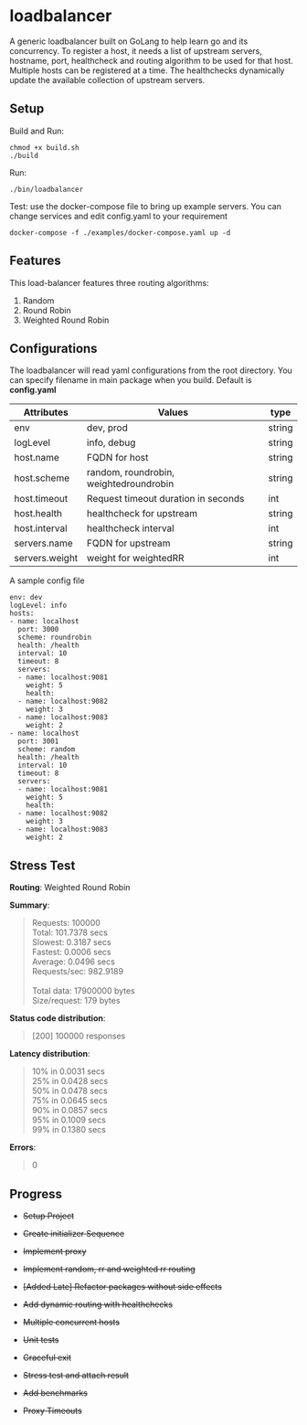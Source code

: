 # loadbalancer
A generic loadbalancer built on GoLang to help learn go and its concurrency. To register a host, it needs a list of upstream servers, hostname, port, healthcheck and routing algorithm to be used for that host. Multiple hosts can be registered at a time. The healthchecks dynamically update the available collection of upstream servers. 

## Setup
Build and Run: 
```
chmod +x build.sh
./build
```
Run:
```
./bin/loadbalancer
```
Test:
use the docker-compose file to bring up example servers. You can change services and edit config.yaml to your requirement
```
docker-compose -f ./examples/docker-compose.yaml up -d 
```
## Features
This load-balancer features three routing algorithms:
1. Random
2. Round Robin
3. Weighted Round Robin

## Configurations
The loadbalancer will read yaml configurations from the root directory. You can specify filename in main package when you build. Default is **config.yaml**

| Attributes 	|  Values 	| type
|---	|---	|---
|  env 	|   	dev, prod | string
|  logLevel 	|   info, debug |	string
|   host.name	|   FQDN for host|   string
|   host.scheme	|   random, roundrobin, weightedroundrobin | string
|   host.timeout	|   Request timeout duration in seconds | int
|   host.health	|   healthcheck for upstream | string
|   host.interval	|   healthcheck interval | int
|   servers.name	| FQDN for upstream | string
|   servers.weight	| weight for weightedRR | int


A sample config file
```
env: dev
logLevel: info
hosts: 
- name: localhost 
  port: 3000
  scheme: roundrobin
  health: /health
  interval: 10
  timeout: 8
  servers:
  - name: localhost:9081
    weight: 5
    health: 
  - name: localhost:9082
    weight: 3
  - name: localhost:9083
    weight: 2
- name: localhost 
  port: 3001
  scheme: random
  health: /health
  interval: 10
  timeout: 8
  servers:
  - name: localhost:9081
    weight: 5
    health: 
  - name: localhost:9082
    weight: 3
  - name: localhost:9083
    weight: 2
```
## Stress Test
**Routing**: Weighted Round Robin

**Summary**:
>Requests: 100000<br> 
Total:	101.7378 secs<br> 
Slowest:	0.3187 secs<br> 
Fastest:	0.0006 secs<br> 
Average:	0.0496 secs<br> 
Requests/sec:	982.9189<br> 
<br> Total data:	17900000 bytes<br> 
Size/request:	179 bytes

**Status code distribution**:
>[200]	100000 responses

**Latency distribution**:
> 10% in 0.0031 secs<br>
25% in 0.0428 secs<br>
50% in 0.0478 secs<br>
75% in 0.0645 secs<br>
90% in 0.0857 secs<br>
95% in 0.1009 secs<br>
99% in 0.1380 secs<br>

**Errors**:
 > 0

## Progress
* ~~Setup Project~~

* ~~Create initializer Sequence~~

* ~~Implement proxy~~

* ~~Implement random, rr and weighted rr routing~~

* ~~[Added Late] Refactor packages without side effects~~

* ~~Add dynamic routing with healthchecks~~

* ~~Multiple concurrent hosts~~

* ~~Unit tests~~

* ~~Graceful exit~~

* ~~Stress test and attach result~~

* ~~Add benchmarks~~

* ~~Proxy Timeouts~~

